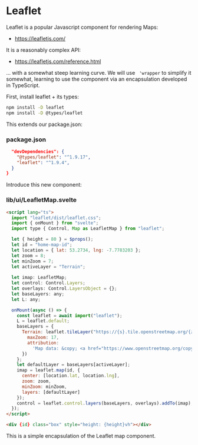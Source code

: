 # Leaflet

Leaflet is a popular Javascript component for rendering Maps:

- <https://leafletjs.com/>

It is a reasonably complex API:

- <https://leafletjs.com/reference.html>

... with a somewhat steep learning curve. We will use ` 'wrapper` to simplify it somewhat, learning to use the component via an encapsulation developed in TypeScript.

First, install leaflet + its types:

~~~bash
npm install -D leaflet
npm install -D @types/leaflet
~~~

This extends our package.json:

### package.json

~~~json
  "devDependencies": {
    "@types/leaflet": "^1.9.17",
    "leaflet": "^1.9.4",
  }
}
~~~

Introduce this new component:

### lib/ui/LeafletMap.svelte

~~~html
<script lang="ts">
  import "leaflet/dist/leaflet.css";
  import { onMount } from "svelte";
  import type { Control, Map as LeafletMap } from "leaflet";

  let { height = 80 } = $props();
  let id = "home-map-id";
  let location = { lat: 53.2734, lng: -7.7783203 };
  let zoom = 8;
  let minZoom = 7;
  let activeLayer = "Terrain";
  
  let imap: LeafletMap;
  let control: Control.Layers;
  let overlays: Control.LayersObject = {};
  let baseLayers: any;
  let L: any;

  onMount(async () => {
    const leaflet = await import("leaflet");
    L = leaflet.default;
    baseLayers = {
      Terrain: leaflet.tileLayer("https://{s}.tile.openstreetmap.org/{z}/{x}/{y}.png", {
        maxZoom: 17,
        attribution:
          'Map data: &copy; <a href="https://www.openstreetmap.org/copyright">OpenStreetMap</a> contributors, <a href="http://viewfinderpanoramas.org">SRTM</a> | Map style: &copy; <a href="https://opentopomap.org">OpenTopoMap</a> (<a href="https://creativecommons.org/licenses/by-sa/3.0/">CC-BY-SA</a>)'
      })
    };
    let defaultLayer = baseLayers[activeLayer];
    imap = leaflet.map(id, {
      center: [location.lat, location.lng],
      zoom: zoom,
      minZoom: minZoom,
      layers: [defaultLayer]
    });
    control = leaflet.control.layers(baseLayers, overlays).addTo(imap);
  });
</script>

<div {id} class="box" style="height: {height}vh"></div>
~~~

This is a simple encapsulation of the Leaflet map component.

